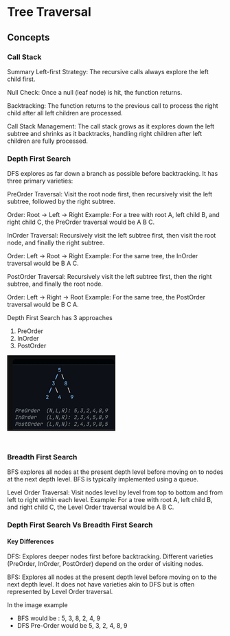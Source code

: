 # Tree Traversal

## Concepts

### Call Stack

Summary
Left-first Strategy: The recursive calls always explore the left child first.

Null Check: Once a null (leaf node) is hit, the function returns.

Backtracking: The function returns to the previous call to process the right child after all left children are processed.

Call Stack Management: The call stack grows as it explores down the left subtree and shrinks as it backtracks, handling right children after left children are fully processed.

### Depth First Search

DFS explores as far down a branch as possible before backtracking. It has three primary varieties:

PreOrder Traversal: Visit the root node first, then recursively visit the left subtree, followed by the right subtree.

Order: Root -> Left -> Right
Example: For a tree with root A, left child B, and right child C, the PreOrder traversal would be A B C.

InOrder Traversal: Recursively visit the left subtree first, then visit the root node, and finally the right subtree.

Order: Left -> Root -> Right
Example: For the same tree, the InOrder traversal would be B A C.

PostOrder Traversal: Recursively visit the left subtree first, then the right subtree, and finally the root node.

Order: Left -> Right -> Root
Example: For the same tree, the PostOrder traversal would be B C A.

Depth First Search has 3 approaches

1. PreOrder
2. InOrder
3. PostOrder

<img src="./images/DFSTraversalTypes.png" width="50%" style="margin-bottom: 25px"/>

### Breadth First Search

BFS explores all nodes at the present depth level before moving on to nodes at the next depth level. BFS is typically implemented using a queue.

Level Order Traversal: Visit nodes level by level from top to bottom and from left to right within each level.
Example: For a tree with root A, left child B, and right child C, the Level Order traversal would be A B C.

### Depth First Search Vs Breadth First Search

#### Key Differences

DFS: Explores deeper nodes first before backtracking. Different varieties (PreOrder, InOrder, PostOrder) depend on the order of visiting nodes.

BFS: Explores all nodes at the present depth level before moving on to the next depth level. It does not have varieties akin to DFS but is often represented by Level Order traversal.

In the image example

- BFS would be : 5, 3, 8, 2, 4, 9
- DFS Pre-Order would be 5, 3, 2, 4, 8, 9
